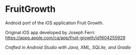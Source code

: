 # FruitGrowth

Android port of the iOS application Fruit Growth.

Original iOS app developed by Joseph Ferri: https://apps.apple.com/ca/app/fruit-growth/id1604255929

<em>Crafted in Android Studio with Java, XML, SQLite, and Gradle</em>
